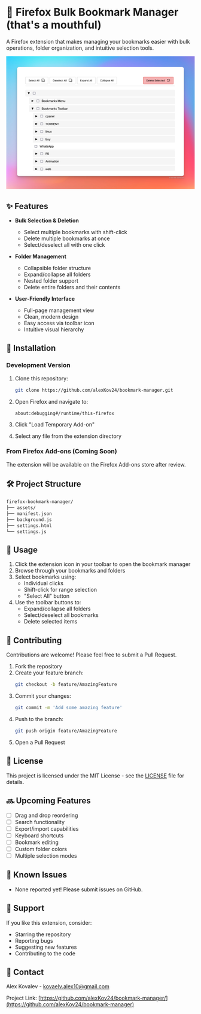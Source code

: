 # 🔖 Firefox Bulk Bookmark Manager (that's a mouthful)

A Firefox extension that makes managing your bookmarks easier with bulk operations, folder organization, and intuitive selection tools.

![Main View](bookmark-manager/assets/screenshots/menu.png)


## ✨ Features

- **Bulk Selection & Deletion**
  - Select multiple bookmarks with shift-click
  - Delete multiple bookmarks at once
  - Select/deselect all with one click

- **Folder Management**
  - Collapsible folder structure
  - Expand/collapse all folders
  - Nested folder support
  - Delete entire folders and their contents

- **User-Friendly Interface**
  - Full-page management view
  - Clean, modern design
  - Easy access via toolbar icon
  - Intuitive visual hierarchy

## 🚀 Installation

### Development Version

1. Clone this repository:
   ```bash
   git clone https://github.com/alexKov24/bookmark-manager.git
   ```

2. Open Firefox and navigate to:
   ```
   about:debugging#/runtime/this-firefox
   ```

3. Click "Load Temporary Add-on"

4. Select any file from the extension directory

### From Firefox Add-ons (Coming Soon)

The extension will be available on the Firefox Add-ons store after review.

## 🛠️ Project Structure

```
firefox-bookmark-manager/
├── assets/
├── manifest.json
├── background.js
├── settings.html
└── settings.js
```

## 📝 Usage

1. Click the extension icon in your toolbar to open the bookmark manager
2. Browse through your bookmarks and folders
3. Select bookmarks using:
   - Individual clicks
   - Shift-click for range selection
   - "Select All" button
4. Use the toolbar buttons to:
   - Expand/collapse all folders
   - Select/deselect all bookmarks
   - Delete selected items

## 🤝 Contributing

Contributions are welcome! Please feel free to submit a Pull Request.

1. Fork the repository
2. Create your feature branch:
   ```bash
   git checkout -b feature/AmazingFeature
   ```
3. Commit your changes:
   ```bash
   git commit -m 'Add some amazing feature'
   ```
4. Push to the branch:
   ```bash
   git push origin feature/AmazingFeature
   ```
5. Open a Pull Request

## 📜 License

This project is licensed under the MIT License - see the [LICENSE](LICENSE) file for details.

## 🔜 Upcoming Features

- [ ] Drag and drop reordering
- [ ] Search functionality
- [ ] Export/import capabilities
- [ ] Keyboard shortcuts
- [ ] Bookmark editing
- [ ] Custom folder colors
- [ ] Multiple selection modes

## 🐛 Known Issues

- None reported yet! Please submit issues on GitHub.

## 💖 Support

If you like this extension, consider:
- Starring the repository
- Reporting bugs
- Suggesting new features
- Contributing to the code

## 📧 Contact

Alex Kovalev - [kovaelv.alex10@gmail.com](mailto:kovaelv.alex10@gmail.com)

Project Link: [https://github.com/alexKov24/bookmark-manager/](https://github.com/alexKov24/bookmark-manager)
